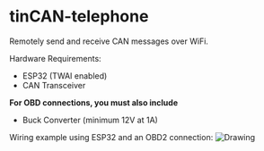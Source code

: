 # tinCAN-telephone
Remotely send and receive CAN messages over WiFi.

Hardware Requirements:
- ESP32 (TWAI enabled)
- CAN Transceiver
  
**For OBD connections, you must also include**
  - Buck Converter (minimum 12V at 1A)



Wiring example using ESP32 and an OBD2 connection:
![Drawing](https://github.com/user-attachments/assets/0d26ffbe-fc6c-458e-8f4b-40c9e4c3c759)
